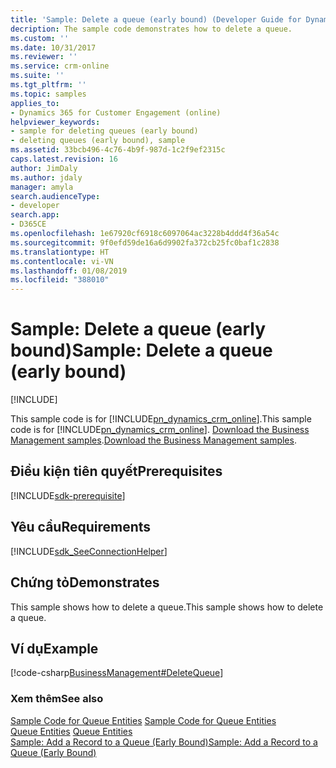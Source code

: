 ```yaml
---
title: 'Sample: Delete a queue (early bound) (Developer Guide for Dynamics 365 for Customer Engagement) | MicrosoftDocs'
decription: The sample code demonstrates how to delete a queue.
ms.custom: ''
ms.date: 10/31/2017
ms.reviewer: ''
ms.service: crm-online
ms.suite: ''
ms.tgt_pltfrm: ''
ms.topic: samples
applies_to:
- Dynamics 365 for Customer Engagement (online)
helpviewer_keywords:
- sample for deleting queues (early bound)
- deleting queues (early bound), sample
ms.assetid: 33bcb496-4c76-4b9f-987d-1c2f9ef2315c
caps.latest.revision: 16
author: JimDaly
ms.author: jdaly
manager: amyla
search.audienceType:
- developer
search.app:
- D365CE
ms.openlocfilehash: 1e67920cf6918c6097064ac3228b4ddd4f36a54c
ms.sourcegitcommit: 9f0efd59de16a6d9902fa372cb25fc0baf1c2838
ms.translationtype: HT
ms.contentlocale: vi-VN
ms.lasthandoff: 01/08/2019
ms.locfileid: "388010"
---
```

# <a name="sample-delete-a-queue-early-bound"></a><span data-ttu-id="2ff20-102">Sample: Delete a queue (early bound)</span><span class="sxs-lookup"><span data-stu-id="2ff20-102">Sample: Delete a queue (early bound)</span></span>

[!INCLUDE[](../includes/cc_applies_to_update_9_0_0.md)]

<span data-ttu-id="2ff20-103">This sample code is for [!INCLUDE[pn_dynamics_crm_online](../includes/pn-dynamics-crm-online.md)].</span><span class="sxs-lookup"><span data-stu-id="2ff20-103">This sample code is for [!INCLUDE[pn_dynamics_crm_online](../includes/pn-dynamics-crm-online.md)].</span></span> <span data-ttu-id="2ff20-104">[Download the Business Management samples](https://code.msdn.microsoft.com/Business-Management-Samples-6a482e62).</span><span class="sxs-lookup"><span data-stu-id="2ff20-104">[Download the Business Management samples](https://code.msdn.microsoft.com/Business-Management-Samples-6a482e62).</span></span> 

## <a name="prerequisites"></a><span data-ttu-id="2ff20-105">Điều kiện tiên quyết</span><span class="sxs-lookup"><span data-stu-id="2ff20-105">Prerequisites</span></span>
[!INCLUDE[sdk-prerequisite](../includes/sdk-prerequisite.md)]
   
## <a name="requirements"></a><span data-ttu-id="2ff20-106">Yêu cầu</span><span class="sxs-lookup"><span data-stu-id="2ff20-106">Requirements</span></span>  
[!INCLUDE[sdk_SeeConnectionHelper](../includes/sdk-seeconnectionhelper.md)]
  
## <a name="demonstrates"></a><span data-ttu-id="2ff20-107">Chứng tỏ</span><span class="sxs-lookup"><span data-stu-id="2ff20-107">Demonstrates</span></span>  
 <span data-ttu-id="2ff20-108">This sample shows how to delete a queue.</span><span class="sxs-lookup"><span data-stu-id="2ff20-108">This sample shows how to delete a queue.</span></span>  
  
## <a name="example"></a><span data-ttu-id="2ff20-109">Ví dụ</span><span class="sxs-lookup"><span data-stu-id="2ff20-109">Example</span></span>  
 [!code-csharp[BusinessManagement#DeleteQueue](../snippets/csharp/CRMV8/businessmanagement/cs/deletequeue.cs#deletequeue)]  
  
### <a name="see-also"></a><span data-ttu-id="2ff20-110">Xem thêm</span><span class="sxs-lookup"><span data-stu-id="2ff20-110">See also</span></span>  
 <span data-ttu-id="2ff20-111">[Sample Code for Queue Entities](sample-code-queue-entities.md) </span><span class="sxs-lookup"><span data-stu-id="2ff20-111">[Sample Code for Queue Entities](sample-code-queue-entities.md) </span></span>  
 <span data-ttu-id="2ff20-112">[Queue Entities](queue-entities.md) </span><span class="sxs-lookup"><span data-stu-id="2ff20-112">[Queue Entities](queue-entities.md) </span></span>  
 [<span data-ttu-id="2ff20-113">Sample: Add a Record to a Queue (Early Bound)</span><span class="sxs-lookup"><span data-stu-id="2ff20-113">Sample: Add a Record to a Queue (Early Bound)</span></span>](sample-add-record-queue-early-bound.md)
